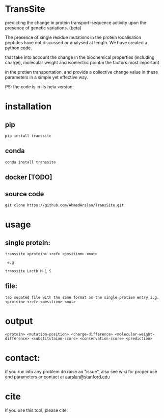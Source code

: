 # TransSite
predicting the change in protein transport-sequence activity upon the presence of genetic variations. (beta)

The presence of single residue mutations in the protein localisation peptides have not discussed or analysed at length. We have created a python code, 

that take into account the change in the biochemical properties (including charge), molecular weight and isoelectric pointm the factors most important

in the protien transportation, and provide a collective change value in these parameters in a simple yet effective way. 

PS: the code is in its beta version.

# installation

  ## pip

    pip install transsite
    
  ## conda
      
    conda install transsite

  ## docker [TODO]
  
  ## source code
  
    git clone https://github.com/AhmedArslan/TransSite.git

# usage

  ## single protein:
  
    transsite <protein> <ref> <position> <mut>
       
     e.g. 
       
    transsite Lactb M 1 S
  ## file:
    tab sepated file with the same format as the single protien entry i.g. <protein> <ref> <position> <mut>
 
 # output
 
    <protein> <mutation-position> <charge-difference> <molecular-weight-difference> <substitutaion-score> <conservation-score> <prediction>
    
 # contact:
 
 if you run into any problem do raise an "issue", also see wiki for proper use and parameters or contact at aarslan@stanford.edu
 
 # cite
 
 if you use this tool, please cite: 
 
  
